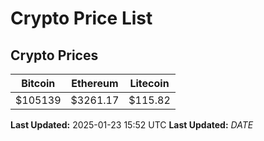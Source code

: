 # Crypto Price List

## Crypto Prices
| Bitcoin | Ethereum | Litecoin |
| ------- | -------- | -------- |
| $105139 | $3261.17 | $115.82 |
**Last Updated:** 2025-01-23 15:52 UTC
**Last Updated:** $DATE$
